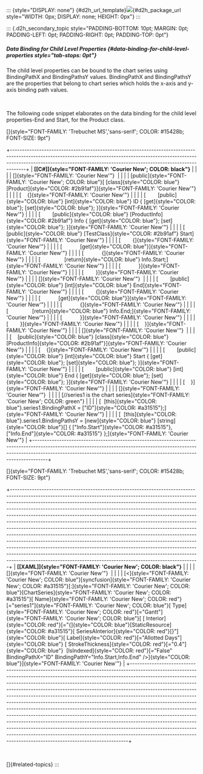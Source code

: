 ::: {style="DISPLAY: none"}
[](ms-xhelp:///?Id=d2h_url_template){#d2h_url_template}![](!package_url!){#d2h_package_url style="WIDTH: 0px; DISPLAY: none; HEIGHT: 0px"}
:::

::: {.d2h_secondary_topic style="PADDING-BOTTOM: 10pt; MARGIN: 0pt; PADDING-LEFT: 0pt; PADDING-RIGHT: 0pt; PADDING-TOP: 0pt"}
##### Data Binding for Child Level Properties {#data-binding-for-child-level-properties style="tab-stops: 0pt"}

The child level properties can be bound to the chart series using BindingPathX and BindingPathsY values. BindingPathX and BindingPathsY are the properties that belong to chart series which holds the x-axis and y-axis binding path values.

 

The following code snippet elaborates on the data binding for the child level properties-End and Start, for the Product class.

[]{style="FONT-FAMILY: 'Trebuchet MS','sans-serif'; COLOR: #15428b; FONT-SIZE: 9pt"} 

+------------------------------------------------------------------------------------------------------------------------------------------------------------------------------------------------------------------------------------------------+
| **[\[C#\]]{style="FONT-FAMILY: 'Courier New'; COLOR: black"}**                                                                                                                                                                                 |
|                                                                                                                                                                                                                                                |
| []{style="FONT-FAMILY: 'Courier New'"}                                                                                                                                                                                                         |
|                                                                                                                                                                                                                                                |
| [public]{style="FONT-FAMILY: 'Courier New'; COLOR: blue"}[ [class]{style="COLOR: blue"} [Product]{style="COLOR: #2b91af"}]{style="FONT-FAMILY: 'Courier New'"}                                                                                 |
|                                                                                                                                                                                                                                                |
| [    {]{style="FONT-FAMILY: 'Courier New'"}                                                                                                                                                                                                    |
|                                                                                                                                                                                                                                                |
| [        [public]{style="COLOR: blue"} [int]{style="COLOR: blue"} ID { [get]{style="COLOR: blue"}; [set]{style="COLOR: blue"}; }]{style="FONT-FAMILY: 'Courier New'"}                                                                          |
|                                                                                                                                                                                                                                                |
| [        [public]{style="COLOR: blue"} [ProductInfo]{style="COLOR: #2b91af"} Info { [get]{style="COLOR: blue"}; [set]{style="COLOR: blue"}; }]{style="FONT-FAMILY: 'Courier New'"}                                                             |
|                                                                                                                                                                                                                                                |
| [        [public]{style="COLOR: blue"} [TestClass]{style="COLOR: #2b91af"} Start]{style="FONT-FAMILY: 'Courier New'"}                                                                                                                          |
|                                                                                                                                                                                                                                                |
| [        {]{style="FONT-FAMILY: 'Courier New'"}                                                                                                                                                                                                |
|                                                                                                                                                                                                                                                |
| [            [get]{style="COLOR: blue"}]{style="FONT-FAMILY: 'Courier New'"}                                                                                                                                                                   |
|                                                                                                                                                                                                                                                |
| [            {]{style="FONT-FAMILY: 'Courier New'"}                                                                                                                                                                                            |
|                                                                                                                                                                                                                                                |
| [                [return]{style="COLOR: blue"} Info.Start;]{style="FONT-FAMILY: 'Courier New'"}                                                                                                                                                |
|                                                                                                                                                                                                                                                |
| [            }]{style="FONT-FAMILY: 'Courier New'"}                                                                                                                                                                                            |
|                                                                                                                                                                                                                                                |
| [        }]{style="FONT-FAMILY: 'Courier New'"}                                                                                                                                                                                                |
|                                                                                                                                                                                                                                                |
| []{style="FONT-FAMILY: 'Courier New'"}                                                                                                                                                                                                         |
|                                                                                                                                                                                                                                                |
| [        [public]{style="COLOR: blue"} [int]{style="COLOR: blue"} End]{style="FONT-FAMILY: 'Courier New'"}                                                                                                                                     |
|                                                                                                                                                                                                                                                |
| [        {]{style="FONT-FAMILY: 'Courier New'"}                                                                                                                                                                                                |
|                                                                                                                                                                                                                                                |
| [            [get]{style="COLOR: blue"}]{style="FONT-FAMILY: 'Courier New'"}                                                                                                                                                                   |
|                                                                                                                                                                                                                                                |
| [            {]{style="FONT-FAMILY: 'Courier New'"}                                                                                                                                                                                            |
|                                                                                                                                                                                                                                                |
| [                [return]{style="COLOR: blue"} Info.End;]{style="FONT-FAMILY: 'Courier New'"}                                                                                                                                                  |
|                                                                                                                                                                                                                                                |
| [            }]{style="FONT-FAMILY: 'Courier New'"}                                                                                                                                                                                            |
|                                                                                                                                                                                                                                                |
| [        }]{style="FONT-FAMILY: 'Courier New'"}                                                                                                                                                                                                |
|                                                                                                                                                                                                                                                |
| [    }]{style="FONT-FAMILY: 'Courier New'"}                                                                                                                                                                                                    |
|                                                                                                                                                                                                                                                |
| []{style="FONT-FAMILY: 'Courier New'"}                                                                                                                                                                                                         |
|                                                                                                                                                                                                                                                |
| [    [public]{style="COLOR: blue"} [class]{style="COLOR: blue"} [ProductInfo]{style="COLOR: #2b91af"}]{style="FONT-FAMILY: 'Courier New'"}                                                                                                     |
|                                                                                                                                                                                                                                                |
| [    {]{style="FONT-FAMILY: 'Courier New'"}                                                                                                                                                                                                    |
|                                                                                                                                                                                                                                                |
| [        [public]{style="COLOR: blue"} [int]{style="COLOR: blue"} Start { [get]{style="COLOR: blue"}; [set]{style="COLOR: blue"}; }]{style="FONT-FAMILY: 'Courier New'"}                                                                       |
|                                                                                                                                                                                                                                                |
| [        [public]{style="COLOR: blue"} [int]{style="COLOR: blue"} End { [get]{style="COLOR: blue"}; [set]{style="COLOR: blue"}; }]{style="FONT-FAMILY: 'Courier New'"}                                                                         |
|                                                                                                                                                                                                                                                |
| [    }]{style="FONT-FAMILY: 'Courier New'"}                                                                                                                                                                                                    |
|                                                                                                                                                                                                                                                |
| []{style="FONT-FAMILY: 'Courier New'"}                                                                                                                                                                                                         |
|                                                                                                                                                                                                                                                |
| [//series1 is the chart series]{style="FONT-FAMILY: 'Courier New'; COLOR: green"}                                                                                                                                                              |
|                                                                                                                                                                                                                                                |
| [  [this]{style="COLOR: blue"}.series1.BindingPathX = [\"ID\"]{style="COLOR: #a31515"};]{style="FONT-FAMILY: 'Courier New'"}                                                                                                                   |
|                                                                                                                                                                                                                                                |
| [  [this]{style="COLOR: blue"}.series1.BindingPathsY = [new]{style="COLOR: blue"} [string]{style="COLOR: blue"}\[\] { [\"Info.Start\"]{style="COLOR: #a31515"}, [\"Info.End\"]{style="COLOR: #a31515"} };]{style="FONT-FAMILY: 'Courier New'"} |
+------------------------------------------------------------------------------------------------------------------------------------------------------------------------------------------------------------------------------------------------+

[]{style="FONT-FAMILY: 'Trebuchet MS','sans-serif'; COLOR: #15428b; FONT-SIZE: 9pt"} 

+-----------------------------------------------------------------------------------------------------------------------------------------------------------------------------------------------------------------------------------------------------------------------------------------------------------------------------------------------------------------------------------------------------------------------------------------------------------------------------------------------------------------------------------------------------------------------------------------------------------------------------------------------------------------------------------------------------------------------------------------------------------------------------------------------------------------------------------------------------------------------------------------------------------------------------------------------------------------------+
| **[\[XAML\]]{style="FONT-FAMILY: 'Courier New'; COLOR: black"}**                                                                                                                                                                                                                                                                                                                                                                                                                                                                                                                                                                                                                                                                                                                                                                                                                                                                                                      |
|                                                                                                                                                                                                                                                                                                                                                                                                                                                                                                                                                                                                                                                                                                                                                                                                                                                                                                                                                                       |
| []{style="FONT-FAMILY: 'Courier New'"}                                                                                                                                                                                                                                                                                                                                                                                                                                                                                                                                                                                                                                                                                                                                                                                                                                                                                                                                |
|                                                                                                                                                                                                                                                                                                                                                                                                                                                                                                                                                                                                                                                                                                                                                                                                                                                                                                                                                                       |
| [\<]{style="FONT-FAMILY: 'Courier New'; COLOR: blue"}[syncfusion]{style="FONT-FAMILY: 'Courier New'; COLOR: #a31515"}[:]{style="FONT-FAMILY: 'Courier New'; COLOR: blue"}[ChartSeries]{style="FONT-FAMILY: 'Courier New'; COLOR: #a31515"}[ Name]{style="FONT-FAMILY: 'Courier New'; COLOR: red"}[=\"series1\"]{style="FONT-FAMILY: 'Courier New'; COLOR: blue"}[ Type]{style="FONT-FAMILY: 'Courier New'; COLOR: red"}[=\"Gantt\"]{style="FONT-FAMILY: 'Courier New'; COLOR: blue"}[ [ Interior]{style="COLOR: red"}[=\"{]{style="COLOR: blue"}[StaticResource]{style="COLOR: #a31515"}[ SeriesAInterior]{style="COLOR: red"}[}\"]{style="COLOR: blue"}[ Label]{style="COLOR: red"}[=\"Allotted Days\"]{style="COLOR: blue"} [ StrokeThickness]{style="COLOR: red"}[=\"0.4\"]{style="COLOR: blue"}  [IsIndexed]{style="COLOR: red"}[=\"False\"   BindingPathX="ID" BindingPathY="Info.Start,Info.End" /\>]{style="COLOR: blue"}]{style="FONT-FAMILY: 'Courier New'"} |
+-----------------------------------------------------------------------------------------------------------------------------------------------------------------------------------------------------------------------------------------------------------------------------------------------------------------------------------------------------------------------------------------------------------------------------------------------------------------------------------------------------------------------------------------------------------------------------------------------------------------------------------------------------------------------------------------------------------------------------------------------------------------------------------------------------------------------------------------------------------------------------------------------------------------------------------------------------------------------+

 

[]{#related-topics}
:::
